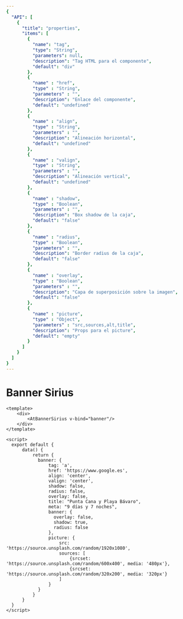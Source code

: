 ```yaml
---
{
  "API": [
    {
      "title": "properties",
      "items": [
        {
          "name": "tag",
          "type": "String",
          "parameters": null,
          "description": "Tag HTML para el componente",
          "default": "div"
        },
        {
          "name" : "href",
          "type" : "String",
          "parameters" : "",
          "description": "Enlace del componente",
          "default": "undefined"
        },
        {
          "name" : "align",
          "type" : "String",
          "parameters" : "",
          "description": "Alineación horizontal",
          "default": "undefined"
        },
        {
          "name" : "valign",
          "type" : "String",
          "parameters" : "",
          "description": "Alineación vertical",
          "default": "undefined"
        },
        {
          "name" : "shadow",
          "type" : "Boolean",
          "parameters" : "",
          "description": "Box shadow de la caja",
          "default": "false"
        },
        {
          "name" : "radius",
          "type" : "Boolean",
          "parameters" : "",
          "description": "Border radius de la caja",
          "default": "false"
        },
        {
          "name" : "overlay",
          "type" : "Boolean",
          "parameters" : "",
          "description": "Capa de superposición sobre la imagen",
          "default": "false"
        },
        {
          "name" : "picture",
          "type" : "Object",
          "parameters" : "src,sources,alt,title",
          "description": "Props para el picture",
          "default": "empty"
        }                                                                 
      ] 
    }
  ]
}
---
```


# Banner Sirius


<Preview>
  <template slot="demo">
    <AtBannerSirius v-bind='[
                               {
                                  banner:{
                                     overlay:false,
                                     radius:false,
                                     shadow:false,
                                  },
                                  picture: {
                                    src: "https://source.unsplash.com/random/200x200"
                                  },
                                  price:{
                                     text:"desde",
                                     before:"400",
                                     value:"299"
                                  },
                                  button:{
                                     text:"ver",
                                     tag:"div"
                                  },
                                  title: "Punta Cana y Playa Bávaro",
                                  meta: "9 días y 7 noches",
                                  textTag: "div"
                               }
                            ]'/> 
  </template>

  ```vue
  <template>
      <div>
          <AtBannerSirius v-bind="banner"/>
      </div>
  </template>
  
<script>
    export default {
        data() {
            return {
              banner: {
                  tag: 'a',
                  href: 'https://www.google.es',
                  align: 'center',
                  valign: 'center',
                  shadow: false,
                  radius: false,
                  overlay: false,
                  title: "Punta Cana y Playa Bávaro",
                  meta: "9 días y 7 noches",
                  banner: {
                    overlay: false,
                    shadow: true,
                    radius: false
                  }, 
                  picture: {
                      src: 'https://source.unsplash.com/random/1920x1080',
                      sources: [
                          {srcset: 'https://source.unsplash.com/random/600x400', media: '480px'},
                          {srcset: 'https://source.unsplash.com/random/320x200', media: '320px'}
                      ]
                  }
              }
            }
        }
    }
</script>
  ```
</Preview>


